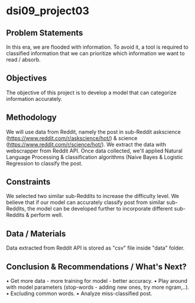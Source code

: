 # dsi09_project03

## Problem Statements
In this era, we are flooded with information. To avoid it, a tool is required to classified information that we can prioritize which information we want to read / absorb.

## Objectives
The objective of this project is to develop a model that can categorize information accurately.

## Methodology
We will use data from Reddit, namely the post in sub-Reddit askscience (https://www.reddit.com/r/askscience/hot/) & science (https://www.reddit.com/r/science/hot/). 
We extract the data with webscrapper from Reddit API. Once data collected, we'll applied Natural Language Processing & classification algorithms (Naive Bayes & Logistic Regression to classify the post.

## Constraints
We selected two similar sub-Reddits to increase the difficulty level. We believe that if our model can accurately classify post from similar sub-Reddits, the model can be developed further to incorporate different sub-Reddits & perform well.

## Data / Materials
Data extracted from Reddit API is stored as "csv" file inside "data" folder.

## Conclusion & Recommendations / What's Next?
•	Get more data - more training for model - better accuracy.
•	Play around with model parameters (stop-words - adding new ones, try more ngram,..).
•	Excluding common words.
•	Analyze miss-classified post.
